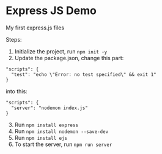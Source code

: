 # Express JS Demo
My first express.js files

Steps:
1. Initialize the project, run `npm init -y`
2. Update the package.json, change this part:
``` 
"scripts": {
  "test": "echo \"Error: no test specified\" && exit 1"
}
```
into this:
```
"scripts": {
  "server": "nodemon index.js"
}
```
3. Run `npm install express`
4. Run `npm install nodemon --save-dev`
5. Run `npm install ejs`
6. To start the server, run `npm run server`